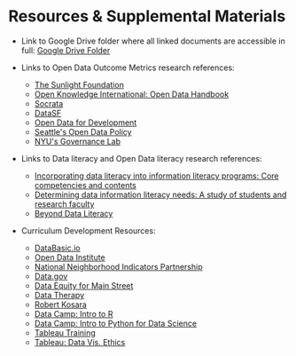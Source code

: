 # Resources & Supplemental Materials

* Link to Google Drive folder where all linked documents are accessible in full:  [Google Drive Folder](https://drive.google.com/open?id=0BxXzqEias9VoUzlkcGVlYTRaZDg)

* Links to Open Data Outcome Metrics research references:  
   - [The Sunlight Foundation](https://sunlightfoundation.com/opendataguidelines/)  
   - [Open Knowledge International: Open Data Handbook](http://opendatahandbook.org/solutions/en/Holistic-Metrics/)  
   - [Socrata](https://socrata.com/open-performance-guide/align-data-strategic-framework/)  
   - [DataSF](https://datasf.org/blog/how-to-measure-open-data/)  
   - [Open Data for Development](http://od4d.com/wp-content/uploads/2016/06/OD4D_annual_report_2015.pdf)  
   - [Seattle's Open Data Policy](https://data.seattle.gov/stories/s/urux-ir64)  
   - [NYU's Governance Lab](http://opendataresearch.org/sites/default/files/posts/Common%20Assessment%20Workshop%20Report.pdf) 

* Links to Data literacy and Open Data literacy research references:
   - [Incorporating data literacy into information literacy programs: Core competencies and contents](https://scholarworks.iupui.edu/bitstream/handle/1805/10823/Macy_Business_Standards_DIL_Mapping_090116.pdf?sequence=2&isAllowed=y)
   - [Determining data information literacy needs: A study of students and research faculty](http://www.scidatacon.org/media/presentation/initial_import/125.NurnbergerA.GrowingGlobalEd.pdf)
   - [Beyond Data Literacy](https://datatherapy.files.wordpress.com/2015/10/beyond-data-literacy-2015.pdf)

* Curriculum Development Resources:   
   - [DataBasic.io](https://databasic.io/en/)  
   - [Open Data Institute](http://training.theodi.org/InADay/#/id/co-01)  
   - [National Neighborhood Indicators Partnership](http://www.neighborhoodindicators.org/data-tech/course-catalog/data-101-community-facts)  
   - [Data.gov](https://www.data.gov/open-gov/)  
   - [Data Equity for Main Street](https://ocio.wa.gov/open-data/open-data-your-library)  
   - [Data Therapy](https://datatherapy.org/activities/)  
   - [Robert Kosara](https://eagereyes.org/blog/2011/visualization-is-growing-up)  
   - [Data Camp: Intro to R](https://www.datacamp.com/courses/free-introduction-to-r)  
   - [Data Camp: Intro to Python for Data Science](https://www.datacamp.com/courses/intro-to-python-for-data-science)  
   - [Tableau Training](https://www.tableau.com/learn/training)  
   - [Tableau: Data Vis. Ethics](https://www.tableau.com/about/blog/2012/02/guest-post-code-ethics-data-visualization-16052) 
